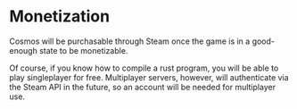 # Monetization

Cosmos will be purchasable through Steam once the game is in a good-enough state to be monetizable.

Of course, if you know how to compile a rust program, you will be able to play singleplayer for free. Multiplayer servers,
however, will authenticate via the Steam API in the future, so an account will be needed for multiplayer use.
